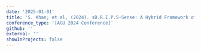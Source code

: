 ```yaml
---
date: '2025-01-01'
title: 'S. Khan; et al, (2024). sD.R.I.P.S-Sense: A Hybrid Framework of Satellite and Sensor-Based Data Rendered Irrigation Using Penman and SEBAL Model'
conference_type: '[AGU 2024 Conference]'
github: ''
external: ''
showInProjects: false
---
```

